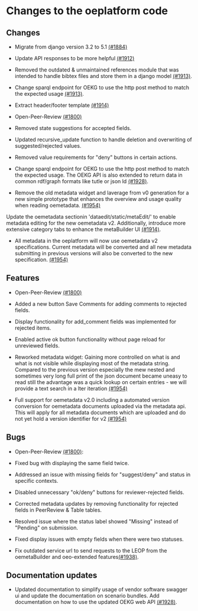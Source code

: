 # Changes to the oeplatform code

## Changes

- Migrate from django version 3.2 to 5.1 [(#1884)](https://github.com/OpenEnergyPlatform/oeplatform/pull/1884)

- Update API responses to be more helpful [(#1912)](https://github.com/OpenEnergyPlatform/oeplatform/pull/1912)

- Removed the outdated & unmaintained references module that was intended to handle bibtex files and store them in a django model [(#1913)](https://github.com/OpenEnergyPlatform/oeplatform/pull/1913).

- Change sparql endpoint for OEKG to use the http post method to match the expected usage [(#1913)](https://github.com/OpenEnergyPlatform/oeplatform/pull/1913).

- Extract header/footer template [(#1914)](https://github.com/OpenEnergyPlatform/oeplatform/pull/1914)

- Open-Peer-Review [(#1800)](https://github.com/OpenEnergyPlatform/oeplatform/pull/1800)
- Removed state suggestions for accepted fields.
- Updated recursive_update function to handle deletion and overwriting of suggested/rejected values.
- Removed value requirements for "deny" buttons in certain actions.

- Change sparql endpoint for OEKG to use the http post method to match the expected usage. The OEKG API is also extended to return data in common rdf/graph formats like tutle or json ld [(#1928)](https://github.com/OpenEnergyPlatform/oeplatform/pull/1928).

- Remove the old metadata widget and laverage from v0 generation for a new simple prototype that enhances the overview and usage quality when reading oemetadata. [(#1954)](https://github.com/OpenEnergyPlatform/oeplatform/pull/1954)

Update the oemetadata sectionin 'dataedit/static/metaEdit/' to enable metadata editing for the new oemetadata v2. Additionally, introduce more extensive category tabs to enhance the metaBuilder UI [(#1914)](https://github.com/OpenEnergyPlatform/oeplatform/pull/1914).

- All metadata in the oeplatform will now use oemetadata v2 specifications. Current metadata will be converted and all new metadata submitting in previous versions will also be converted to the new specification. [(#1954)](https://github.com/OpenEnergyPlatform/oeplatform/pull/1954)

## Features

- Open-Peer-Review [(#1800)](https://github.com/OpenEnergyPlatform/oeplatform/pull/1800)
- Added a new button Save Comments for adding comments to rejected fields.
- Display functionality for add_comment fields was implemented for rejected items.
- Enabled active ok button functionality without page reload for unreviewed fields.

- Reworked metadata widget: Gaining more controlled on what is and what is not visible while displaying most of the metadata string. Compared to the previous version especially the mew nested and sometimes very long full print of the json document became uneasy to read still the advantage was a quick lookup on certain entries - we will provide a text search in a lter iteration [(#1954)](https://github.com/OpenEnergyPlatform/oeplatform/pull/1954)

- Full support for oemetadata v2.0 including a automated version conversion for oemetadata documents uploaded via the metadata api. This will apply for all metadata documents which are uploaded and do not yet hold a version identifier for v2 [(#1954)](https://github.com/OpenEnergyPlatform/oeplatform/pull/1954)

## Bugs

- Open-Peer-Review [(#1800)](https://github.com/OpenEnergyPlatform/oeplatform/pull/1800):
- Fixed bug with displaying the same field twice.
- Addressed an issue with missing fields for "suggest/deny" and status in specific contexts.
- Disabled unnecessary "ok/deny" buttons for reviewer-rejected fields.
- Corrected metadata updates by removing functionality for rejected fields in PeerReview & Table tables.
- Resolved issue where the status label showed "Missing" instead of "Pending" on submission.
- Fixed display issues with empty fields when there were two statuses.

- Fix outdated service url to send requests to the LEOP from the oemetaBuilder and oeo-extended features[(#1938)](https://github.com/OpenEnergyPlatform/oeplatform/pull/1938).

## Documentation updates

- Updated documentation to simplify usage of vendor software swagger ui and update the documentation on scenario bundles. Add documentation on how to use the updated OEKG web API [(#1928)](https://github.com/OpenEnergyPlatform/oeplatform/pull/1928).
